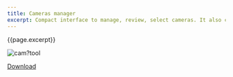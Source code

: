 ```yaml
---
title: Cameras manager
excerpt: Compact interface to manage, review, select cameras. It also can add batch render views, change resolution and aspect ratio per camera. Comes with presets for common aspect ratios.
---
```


{{page.excerpt}}

![cam?tool](/assets/images/ui/camtool.png)

<a href="https://github.com/HAG87/maxscript-assorted/blob/master/release/cam_manager.zip" class="btn btn--primary">Download</a>
